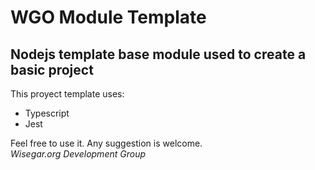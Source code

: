 # WGO Module Template
## Nodejs template base module used to create a basic project
This proyect template uses:
- Typescript
- Jest


Feel free to use it. Any suggestion is welcome.  
_Wisegar.org Development Group_

